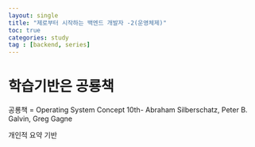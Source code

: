 ```yaml
---
layout: single
title: "제로부터 시작하는 백엔드 개발자 -2(운영체제)"
toc: true
categories: study
tag : [backend, series]
---
```


# 학습기반은 공룡책
공룡책 = Operating System Concept 10th- Abraham Silberschatz, Peter B. Galvin, Greg Gagne

개인적 요약 기반
